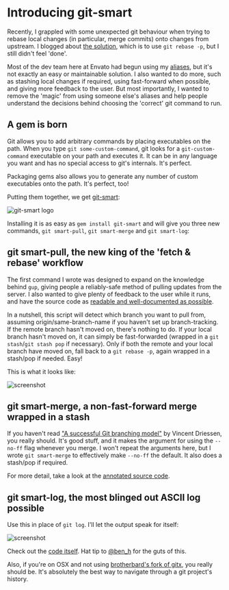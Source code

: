 # Introducing git-smart

Recently, I grappled with some unexpected git behaviour when trying to rebase local changes (in particular, merge commits) onto changes from upstream. I blogged about [the solution](http://notes.envato.com/developers/rebasing-merge-commits-in-git/), which is to use `git rebase -p`, but I still didn't feel 'done'.

Most of the dev team here at Envato had begun using my [aliases](https://gist.github.com/590895), but it's not exactly an easy or maintainable solution. I also wanted to do more, such as stashing local changes if required, using fast-forward when possible, and giving more feedback to the user. But most importantly, I wanted to remove the 'magic' from using someone else's aliases and help people understand the decisions behind choosing the 'correct' git command to run.

## A gem is born

Git allows you to add arbitrary commands by placing executables on the path. When you type `git some-custom-command`, git looks for a `git-custom-command` executable on your path and executes it. It can be in any language you want and has no special access to git's internals. It's perfect.

Packaging gems also allows you to generate any number of custom executables onto the path. It's perfect, too!

Putting them together, we get [git-smart](http://github.com/geelen/git-smart):

![git-smart logo](https://github.com/geelen/git-smart/raw/master/docs/images/git-smart.png)

Installing it is as easy as `gem install git-smart` and will give you three new commands, `git smart-pull`, `git smart-merge` and `git smart-log`:

## git smart-pull, the new king of the 'fetch & rebase' workflow

The first command I wrote was designed to expand on the knowledge behind `gup`, giving people a reliably-safe method of pulling updates from the server. I also wanted to give plenty of feedback to the user while it runs, and have the source code as [readable and well-documented as possible](http://github-displayer.heroku.com/geelen/git-smart/raw/master/docs/smart-pull.html).

In a nutshell, this script will detect which branch you want to pull from, assuming origin/same-branch-name if you haven't set up branch-tracking. If the remote branch hasn't moved on, there's nothing to do. If your local branch hasn't moved on, it can simply be fast-forwarded (wrapped in a `git stash`/`git stash pop` if necessary). Only if both the remote and your local branch have moved on, fall back to a `git rebase -p`, again wrapped in a stash/pop if needed. Easy!

This is what it looks like:

![screenshot](https://github.com/geelen/git-smart/raw/master/docs/images/smart-pull-screenshot.png)

## git smart-merge, a non-fast-forward merge wrapped in a stash

If you haven't read ["A successful Git branching model"](http://nvie.com/posts/a-successful-git-branching-model/) by Vincent Driessen, you really should. It's good stuff, and it makes the argument for using the `--no-ff` flag whenever you merge. I won't repeat the arguments here, but I wrote `git smart-merge` to effectively make `--no-ff` the default. It also does a stash/pop if required.

For more detail, take a look at the [annotated source code](http://github-displayer.heroku.com/geelen/git-smart/raw/master/docs/smart-merge.html).

## git smart-log, the most blinged out ASCII log possible

Use this in place of `git log`. I'll let the output speak for itself:

![screenshot](https://github.com/geelen/git-smart/raw/master/docs/images/smart-pull-screenshot.png)

Check out the [code itself](http://github-displayer.heroku.com/geelen/git-smart/raw/master/docs/smart-pull.html). Hat tip to [@ben_h](http://twitter.com/ben_h) for the guts of this.

Also, if you're on OSX and not using [brotherbard's fork of gitx](https://github.com/brotherbard/gitx/wiki), you really should be. It's absolutely the best way to navigate through a git project's history.
